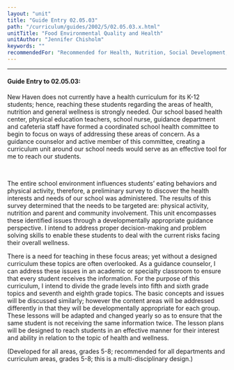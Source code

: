 ```yaml
---
layout: "unit"
title: "Guide Entry 02.05.03"
path: "/curriculum/guides/2002/5/02.05.03.x.html"
unitTitle: "Food Environmental Quality and Health"
unitAuthor: "Jennifer Chisholm"
keywords: ""
recommendedFor: "Recommended for Health, Nutrition, Social Development, Science, and Home Economics, grades 5-8."
---
```

<body>
<hr/>
<h4>
Guide Entry to 02.05.03:
</h4>
<p>
New Haven does not currently have a health curriculum for its K-12 students; hence, reaching these students regarding the areas of health, nutrition and general wellness is strongly needed. Our school based health center, physical education teachers, school nurse, guidance department and cafeteria staff have formed a coordinated school health committee to begin to focus on ways of addressing these areas of concern. As a guidance counselor and active member of this committee, creating a curriculum unit around our school needs would serve as an effective tool for me to reach our students.
</p>
<p>
<font color="#ffffff" style="visibility:hidden;">
____
</font>
</p>
<p>
The entire school environment influences students’ eating behaviors and physical activity, therefore, a preliminary survey to discover the health interests and needs of our school was administered. The results of this survey determined that the needs to be targeted are: physical activity, nutrition and parent and community involvement. This unit encompasses these identified issues through a developmentally appropriate guidance perspective. I intend to address proper decision-making and problem solving skills to enable these students to deal with the current risks facing their overall wellness.
</p>
<p>
There is a need for teaching in these focus areas; yet without a designed curriculum these topics are often overlooked. As a guidance counselor, I can address these issues in an academic or specialty classroom to ensure that every student receives the information. For the purpose of this curriculum, I intend to divide the grade levels into fifth and sixth grade topics and seventh and eighth grade topics. The basic concepts and issues will be discussed similarly; however the content areas will be addressed differently in that they will be developmentally appropriate for each group. These lessons will be adapted and changed yearly so as to ensure that the same student is not receiving the same information twice. The lesson plans will be designed to reach students in an effective manner for their interest and ability in relation to the topic of health and wellness.
</p>
<p>
(Developed for all areas, grades 5-8; recommended for all departments and curriculum areas, grades 5-8; this is a multi-disciplinary design.)
</p>
</body>
